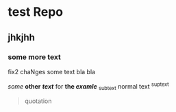 # test Repo
## jhkjhh

### some more text

fix2 chaNges
some text bla bla

*some* **other** ***text*** for **the *examle***
<sub>subtext</sub>
normal text
<sup>suptext</sup>

>quotation